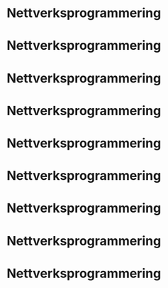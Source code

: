 # Nettverksprogrammering
# Nettverksprogrammering
# Nettverksprogrammering
# Nettverksprogrammering
# Nettverksprogrammering
# Nettverksprogrammering
# Nettverksprogrammering
# Nettverksprogrammering
# Nettverksprogrammering
